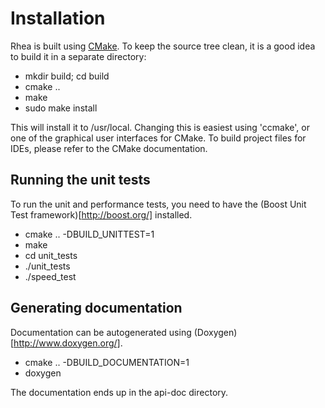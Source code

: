 Installation
============

Rhea is built using [CMake](http://www.cmake.org/).  To keep the source tree
clean, it is a good idea to build it in a separate directory:

 *  mkdir build; cd build
 *  cmake ..
 *  make
 *  sudo make install

This will install it to /usr/local.  Changing this is easiest using 'ccmake',
or one of the graphical user interfaces for CMake.  To build project files
for IDEs, please refer to the CMake documentation.


Running the unit tests
----------------------

To run the unit and performance tests, you need to have the
(Boost Unit Test framework)[http://boost.org/] installed.

 * cmake .. -DBUILD_UNITTEST=1
 * make
 * cd unit_tests
 * ./unit_tests
 * ./speed_test


Generating documentation
------------------------

Documentation can be autogenerated using (Doxygen)[http://www.doxygen.org/].

 * cmake .. -DBUILD_DOCUMENTATION=1
 * doxygen

The documentation ends up in the api-doc directory.

